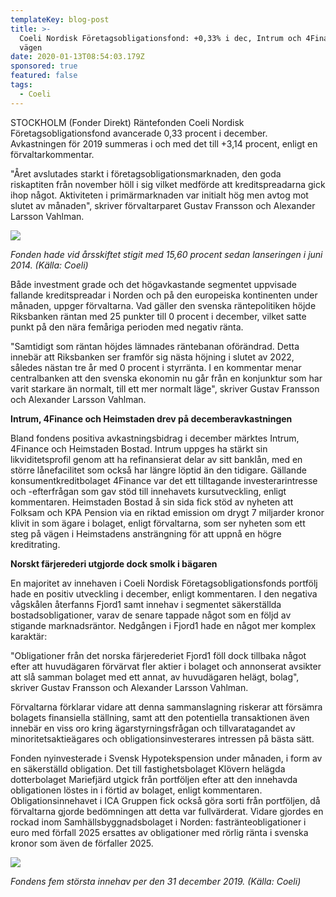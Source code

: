 ```yaml
---
templateKey: blog-post
title: >-
  Coeli Nordisk Företagsobligationsfond: +0,33% i dec, Intrum och 4Finance ledde
  vägen
date: 2020-01-13T08:54:03.179Z
sponsored: true
featured: false
tags:
  - Coeli
---
```

STOCKHOLM (Fonder Direkt) Räntefonden Coeli Nordisk Företagsobligationsfond avancerade 0,33 procent i december. Avkastningen för 2019 summeras i och med det till +3,14 procent, enligt en förvaltarkommentar.

"Året avslutades starkt i företagsobligationsmarknaden, den goda riskaptiten från november höll i sig vilket medförde att kreditspreadarna gick ihop något. Aktiviteten i primärmarknaden var initialt hög men avtog mot slutet av månaden", skriver förvaltarparet Gustav Fransson och Alexander Larsson Vahlman.

![](/img/nf-1.png)

*Fonden hade vid årsskiftet stigit med 15,60 procent sedan lanseringen i juni 2014. (Källa: Coeli)*

Både investment grade och det högavkastande segmentet uppvisade fallande kreditspreadar i Norden och på den europeiska kontinenten under månaden, uppger förvaltarna. Vad gäller den svenska räntepolitiken höjde Riksbanken räntan med 25 punkter till 0 procent i december, vilket satte punkt på den nära femåriga perioden med negativ ränta.

"Samtidigt som räntan höjdes lämnades räntebanan oförändrad. Detta innebär att Riksbanken ser framför sig nästa höjning i slutet av 2022, således nästan tre år med 0 procent i styrränta. I en kommentar menar centralbanken att den svenska ekonomin nu går från en konjunktur som har varit starkare än normalt, till ett mer normalt läge", skriver Gustav Fransson och Alexander Larsson Vahlman.

**Intrum, 4Finance och Heimstaden drev på decemberavkastningen**

Bland fondens positiva avkastningsbidrag i december märktes Intrum, 4Finance och Heimstaden Bostad. Intrum uppges ha stärkt sin likviditetsprofil genom att ha refinansierat delar av sitt banklån, med en större lånefacilitet som också har längre löptid än den tidigare. Gällande konsumentkreditbolaget 4Finance var det ett tilltagande investerarintresse och -efterfrågan som gav stöd till innehavets kursutveckling, enligt kommentaren. Heimstaden Bostad å sin sida fick stöd av nyheten att Folksam och KPA Pension via en riktad emission om drygt 7 miljarder kronor klivit in som ägare i bolaget, enligt förvaltarna, som ser nyheten som ett steg på vägen i Heimstadens ansträngning för att uppnå en högre kreditrating.

**Norskt färjerederi utgjorde dock smolk i bägaren**

En majoritet av innehaven i Coeli Nordisk Företagsobligationsfonds portfölj hade en positiv utveckling i december, enligt kommentaren. I den negativa vågskålen återfanns Fjord1 samt innehav i segmentet säkerställda bostadsobligationer, varav de senare tappade något som en följd av stigande marknadsräntor. Nedgången i Fjord1 hade en något mer komplex karaktär:

"Obligationer från det norska färjerederiet Fjord1 föll dock tillbaka något efter att huvudägaren förvärvat fler aktier i bolaget och annonserat avsikter att slå samman bolaget med ett annat, av huvudägaren helägt, bolag", skriver Gustav Fransson och Alexander Larsson Vahlman.

Förvaltarna förklarar vidare att denna sammanslagning riskerar att försämra bolagets finansiella ställning, samt att den potentiella transaktionen även innebär en viss oro kring ägarstyrningsfrågan och tillvaratagandet av minoritetsaktieägares och obligationsinvesterares intressen på bästa sätt.

Fonden nyinvesterade i Svensk Hypotekspension under månaden, i form av en säkerställd obligation. Det till fastighetsbolaget Klövern helägda dotterbolaget Mariefjärd utgick från portföljen efter att den innehavda obligationen löstes in i förtid av bolaget, enligt kommentaren. Obligationsinnehavet i ICA Gruppen fick också göra sorti från portföljen, då förvaltarna gjorde bedömningen att detta var fullvärderat. Vidare gjordes en rockad inom Samhällsbyggnadsbolaget i Norden: fastränteobligationer i euro med förfall 2025 ersattes av obligationer med rörlig ränta i svenska kronor som även de förfaller 2025.

![](/img/nf-2.png)

*Fondens fem största innehav per den 31 december 2019. (Källa: Coeli)*

